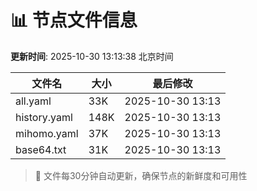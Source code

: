 # 📊 节点文件信息

**更新时间**: 2025-10-30 13:13:38 北京时间

| 文件名 | 大小 | 最后修改 |
|--------|------|----------|
| all.yaml | 33K | 2025-10-30 13:13 |
| history.yaml | 148K | 2025-10-30 13:13 |
| mihomo.yaml | 37K | 2025-10-30 13:13 |
| base64.txt | 31K | 2025-10-30 13:13 |

> 🔄 文件每30分钟自动更新，确保节点的新鲜度和可用性
